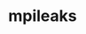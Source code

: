 ---
title: "mpileaks"
layout: cache
categories: [package, develop-2023-10-29]
meta: {"versions": ["1.0"], "compilers": ["gcc@=11.3.0"], "oss": ["ubuntu22.04"], "platforms": ["linux"], "targets": ["x86_64_v3"], "stacks": ["root", "tutorial"], "num_specs": 1, "num_specs_by_stack": {"tutorial": 1, "root": 1}}
spec_details: [{"hash": "ggxncrypva7xvoolslrgidezft2s4ngg", "compiler": "gcc@=11.3.0", "versions": ["1.0"], "os": "ubuntu22.04", "platform": "linux", "target": "x86_64_v3", "variants": ["build_system=autotools", "stackstart=0"], "stacks": ["tutorial", "root"], "size": "-", "tarball": "https://binaries.spack.io/develop-2023-10-29/build_cache/linux-ubuntu22.04-x86_64_v3/gcc-11.3.0/mpileaks-1.0/linux-ubuntu22.04-x86_64_v3-gcc-11.3.0-mpileaks-1.0-ggxncrypva7xvoolslrgidezft2s4ngg.spack"}]
---